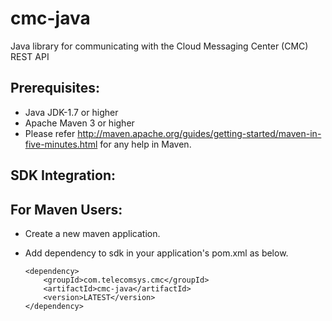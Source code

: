# cmc-java
Java library for communicating with the Cloud Messaging Center (CMC) REST API

Prerequisites:
---------------
*   Java JDK-1.7 or higher
*   Apache Maven 3 or higher
*   Please refer http://maven.apache.org/guides/getting-started/maven-in-five-minutes.html for any help in Maven.

SDK Integration:
----------------

For Maven Users:
----------------

*   Create a new maven application.

*   Add dependency to sdk in your application's pom.xml as below.
        
        <dependency>
            <groupId>com.telecomsys.cmc</groupId>
            <artifactId>cmc-java</artifactId>
            <version>LATEST</version>
        </dependency>
        
